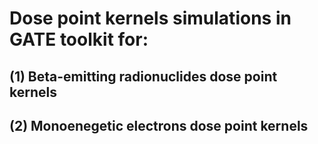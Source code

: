 # Dose point kernels simulations in GATE toolkit for:
## (1) Beta-emitting radionuclides dose point kernels


## (2) Monoenegetic electrons dose point kernels
